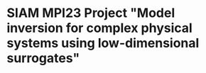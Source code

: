 # SIAM MPI23 Project "Model inversion for complex physical systems using low-dimensional surrogates"
